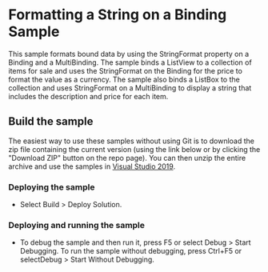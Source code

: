 
# Formatting a String on a Binding Sample
This sample formats bound data by using the StringFormat property on a Binding and a MultiBinding. The sample binds a ListView to a collection of items for sale and uses the StringFormat on the Binding for the price to format the value as a currency. The sample also binds a ListBox to the collection and uses StringFormat on a MultiBinding to display a string that includes the description and price for each item.

## Build the sample
The easiest way to use these samples without using Git is to download the zip file containing the current version (using the link below or by clicking the "Download ZIP" button on the repo page). You can then unzip the entire archive and use the samples in [Visual Studio 2019](https://www.visualstudio.com/wpf-vs).

### Deploying the sample
- Select Build > Deploy Solution. 

### Deploying and running the sample
- To debug the sample and then run it, press F5 or select Debug >  Start Debugging. To run the sample without debugging, press Ctrl+F5 or selectDebug > Start Without Debugging. 

